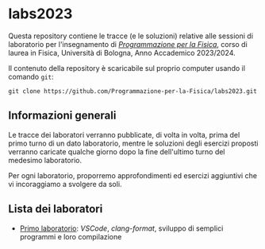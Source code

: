 # labs2023

Questa repository contiene le tracce (e le soluzioni) relative alle sessioni
di laboratorio per l'insegnamento di
_[Programmazione per la Fisica](https://github.com/Programmazione-per-la-Fisica/pf2023)_,
corso di laurea in Fisica, Università di Bologna, Anno Accademico 2023/2024.

Il contenuto della repository è scaricabile sul proprio computer usando il
comando `git`:

```shell
git clone https://github.com/Programmazione-per-la-Fisica/labs2023.git
```

## Informazioni generali

Le tracce dei laboratori verranno pubblicate, di volta in volta, prima del
primo turno di un dato laboratorio, mentre le soluzioni degli esercizi proposti
verranno caricate qualche giorno dopo la fine dell'ultimo turno del medesimo
laboratorio.

Per ogni laboratorio, proporremo approfondimenti ed esercizi aggiuntivi che vi
incoraggiamo a svolgere da soli.

## Lista dei laboratori

- [Primo laboratorio](lab1/README.md): _VSCode_, _clang-format_, sviluppo di
  semplici programmi e loro compilazione

